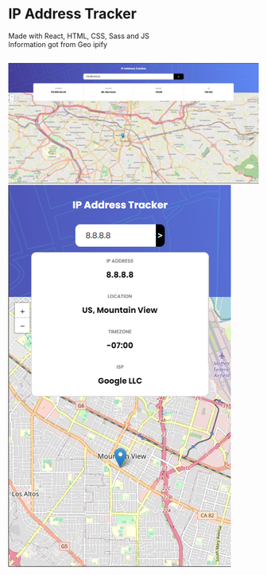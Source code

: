 # IP Address Tracker

Made with React, HTML, CSS, Sass and JS <br/>
Information got from Geo ipify

##

![Screenshot](./src/assets/Screenshot.png)
![Screenshot-mobile](./src/assets/ScreenshotMobile.png)
